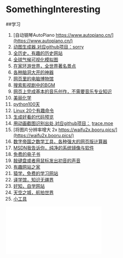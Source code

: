 # SomethingInteresting
##学习
1. [自动钢琴AutoPiano https://www.autopiano.cn/](https://www.autopiano.cn/)
2. [动图生成器.对应github项目：](https://sorry.xuty.cc/hataraku/)[sorry](https://github.com/xtyxtyx/sorry)
3. [全历史，有趣的历史网站](https://www.allhistory.com/)
4. [全球气候可视化模拟图](https://earth.nullschool.net/)
5. [在家环游世界，全世界著名景点](http://www.airpano.com/)
6. [各种脑洞大开的神器](https://alteredqualia.com/)
7. [网页里的电脑博物馆](http://www.dnbwg.com/)
8. [搜索影视剧中的BGM](https://www.tunefind.com/ )
9. [网页上完成基本的音乐创作，不需要音乐专业知识](https://learningmusic.ableton.com/zh )
10. [美丽化学](http://www.envisioningchemistry.cn/)
11. [python100天](https://github.com/jackfrued/Python-100-Days)
12. [Linux 20个有趣命令]( https://blog.csdn.net/alan00000/article/details/51853838 )
13. [生成好看的代码预览](https://carbon.now.sh/ )
14. [用动画截图识别出处,对应github项目：](https://trace.moe/) [trace.moe](https://github.com/soruly/trace.moe)
15. [将图片分辨率增大 2x https://waifu2x.booru.pics/](https://waifu2x.booru.pics/)
16. [数字帝国之数学工具，各种强大的网页版计算器](https://zh.numberempire.com/)
17. [MSDN我告诉你，纯净的系统镜像与软件](http://msdn.itellyou.cn/)
18. [免费的电子书](http://freecomputerbooks.com/)
19. [敲键盘或者用鼠标发出初音的声音](https://aidn.jp/mikutap/)
20. [有趣网站之家](https://youquhome.com/)
21. [猿学，免费的学习网站](http://yuanxue365.com/)
22. [译学馆，知识无疆界](https://www.yxgapp.com/)
23. [好知，自学网站](http://howzhi.com/)
24. [天空之城，航拍世界](https://www.skypixel.com/)
25. [小工具](http://www.gjw123.com/)
<iframe src="//player.bilibili.com/player.html?aid=83746982&cid=143260310&page=1" scrolling="no" border="0" frameborder="no" framespacing="0" allowfullscreen="true"> </iframe>
